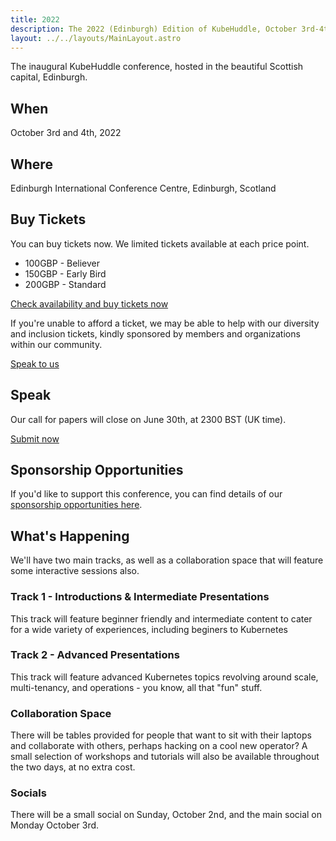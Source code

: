```yaml
---
title: 2022
description: The 2022 (Edinburgh) Edition of KubeHuddle, October 3rd-4th
layout: ../../layouts/MainLayout.astro
---
```


The inaugural KubeHuddle conference, hosted in the beautiful Scottish capital, Edinburgh.

## When

October 3rd and 4th, 2022

## Where

Edinburgh International Conference Centre, Edinburgh, Scotland

## Buy Tickets

You can buy tickets now. We limited tickets available at each price point.

- 100GBP - Believer
- 150GBP - Early Bird
- 200GBP - Standard

[Check availability and buy tickets now](https://buytickets.at/KubeHuddle)

If you're unable to afford a ticket, we may be able to help with our diversity and inclusion tickets, kindly sponsored by members and organizations within our community.

[Speak to us](mailto:organizers@kubehuddle.com)

## Speak

Our call for papers will close on June 30th, at 2300 BST (UK time).

[Submit now](https://sessionize.com/kubehuddle)

## Sponsorship Opportunities

If you'd like to support this conference, you can find details of our [sponsorship opportunities here](/2022/sponsorship).

## What's Happening

We'll have two main tracks, as well as a collaboration space that will feature some interactive sessions also.

### Track 1 - Introductions & Intermediate Presentations

This track will feature beginner friendly and intermediate content to cater for a wide variety of experiences, including beginers to Kubernetes

### Track 2 - Advanced Presentations

This track will feature advanced Kubernetes topics revolving around scale, multi-tenancy, and operations - you know, all that "fun" stuff.

### Collaboration Space

There will be tables provided for people that want to sit with their laptops and collaborate with others, perhaps hacking on a cool new operator? A small selection of workshops and tutorials will also be available throughout the two days, at no extra cost.

### Socials

There will be a small social on Sunday, October 2nd, and the main social on Monday October 3rd.
